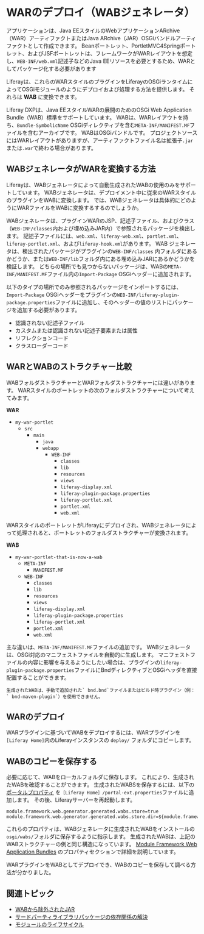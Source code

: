# WARのデプロイ（WABジェネレータ）

アプリケーションは、Java EEスタイルのWebアプリケーションARchive（WAR）アーティファクトまたはJava ARchive（JAR）OSGiバンドルアーティファクトとして作成できます。 Beanポートレット、PortletMVC4Springポートレット、およびJSFポートレットは、フレームワークがWARレイアウトを想定し、`WEB-INF/web.xml`記述子などのJava EEリソースを必要とするため、WARとしてパッケージ化する必要があります

Liferayは、これらのWARスタイルのプラグインをLiferayのOSGiランタイムによってOSGiモジュールのようにデプロイおよび処理する方法を提供します。 それらは **WAB** に変換できます。

Liferay DXPは、Java EEスタイルWARの展開のためのOSGi Web Application Bundle（WAB）標準をサポートしています。 WABは、WARレイアウトを持ち、`Bundle-SymbolicName` OSGiディレクティブを含む`META-INF/MANIFEST.MF`ファイルを含むアーカイブです。 WABはOSGiバンドルです。 プロジェクトソースにはWARレイアウトがありますが、アーティファクトファイル名は拡張子`.jar`または`.war`で終わる場合があります。

## WABジェネレータがWARを変換する方法

Liferayは、WABジェネレータによって自動生成されたWABの使用のみをサポートしています。 WABジェネレータは、デプロイメント中に従来のWARスタイルのプラグインをWABに変換します。 では、WABジェネレータは具体的にどのようにWARファイルをWABに変換するするのでしょうか。

WABジェネレータは、プラグインWARのJSP、記述子ファイル、およびクラス（`WEB-INF/classes`内および埋め込みJAR内）で参照されるパッケージを検出します。 記述子ファイルには、`web.xml`、`liferay-web.xml`、`portlet.xml`、`liferay-portlet.xml`、および`liferay-hook.xml`があります。 WAB ジェネレータは、検出されたパッケージがプラグインの`WEB-INF/classes` 内フォルダにあるかどうか、または`WEB-INF/lib`フォルダ内にある埋め込みJARにあるかどうかを検証します。 どちらの場所でも見つからないパッケージは、WABの`META-INF/MANIFEST.MF`ファイル内の`Import-Package` OSGiヘッダーに追加されます。

以下のタイプの場所でのみ参照されるパッケージをインポートするには、`Import-Package` OSGiヘッダーをプラグインの`WEB-INF/liferay-plugin-package.properties`ファイルに追加し、そのヘッダーの値のリストにパッケージを追加する必要があります。

* 認識されない記述子ファイル
* カスタムまたは認識されない記述子要素または属性
* リフレクションコード
* クラスローダーコード

## WARとWABのストラクチャー比較

WABフォルダストラクチャーとWARフォルダストラクチャーには違いがあります。 WARスタイルのポートレットの次のフォルダストラクチャーについて考えてみます。

**WAR**

* `my-war-portlet`
    * `src`
        * `main`
            * `java`
            * `webapp`
                * `WEB-INF`
                    * `classes`
                    * `lib`
                    * `resources`
                    * `views`
                    * `liferay-display.xml`
                    * `liferay-plugin-package.properties`
                    * `liferay-portlet.xml`
                    * `portlet.xml`
                    * `web.xml`

WARスタイルのポートレットがLiferayにデプロイされ、WABジェネレータによって処理されると、ポートレットのフォルダストラクチャーが変換されます。

**WAB**

* `my-war-portlet-that-is-now-a-wab`
    * `META-INF`
        * `MANIFEST.MF`
    * `WEB-INF`
        * `classes`
        * `lib`
        * `resources`
        * `views`
        * `liferay-display.xml`
        * `liferay-plugin-package.properties`
        * `liferay-portlet.xml`
        * `portlet.xml`
        * `web.xml`

主な違いは、`META-INF/MANIFEST.MF`ファイルの追加です。 WABジェネレータは、OSGi対応のマニフェストファイルを自動的に生成します。 マニフェストファイルの内容に影響を与えるようにしたい場合は、プラグインの`liferay-plugin-package.properties`ファイルにBndディレクティブとOSGiヘッダを直接配置することができます。

```{note}
生成されたWABは、手動で追加された` bnd.bnd`ファイルまたはビルド時プラグイン（例：` bnd-maven-plugin`）を使用できません。
```

## WARのデプロイ

WARプラグインに基づいてWABをデプロイするには、WARプラグインを`[Liferay Home]`内のLiferayインスタンスの `deploy/` フォルダにコピーします。

## WABのコピーを保存する

必要に応じて、WABをローカルフォルダに保存します。 これにより、生成されたWABを確認することができます。 生成されたWABSを保存するには、以下の [ポータルプロパティ](../../installation-and-upgrades/reference/portal-properties.md) を`［Liferay Home］/portal-ext.properties`ファイルに追加します。 その後、Liferayサーバーを再起動します。

```properties
module.framework.web.generator.generated.wabs.store=true
module.framework.web.generator.generated.wabs.store.dir=${module.framework.base.dir}/wabs
```

これらのプロパティは、WABジェネレータに生成されたWABをインストールの`osgi/wabs/`フォルダに保存するように指示します。 生成されたWABは、上記のWABストラクチャーの例と同じ構造になっています。 [Module Framework Web Application Bundles](https://learn.liferay.com/reference/latest/en/dxp/propertiesdoc/portal.properties.html#Module%20Framework%20Web%20Application%20Bundles) のプロパティセクションで詳細を説明しています。

WARプラグインをWABとしてデプロイでき、WABのコピーを保存して調べる方法が分かりました。

## 関連トピック

* [WABから除外されたJAR](./jars-excluded-from-wabs.md)
* [サードパーティライブラリパッケージの依存関係の解決](../../liferay-internals/fundamentals/configuring-dependencies/resolving-third-party-library-package-dependencies.md)
* [モジュールのライフサイクル](../../liferay-internals/architecture/module-lifecycle.md)